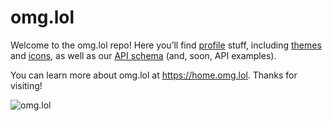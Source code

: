 # omg.lol

Welcome to the omg.lol repo! Here you’ll find [profile](https://github.com/neatnik/omg.lol/tree/main/profiles) stuff, including [themes](https://github.com/neatnik/omg.lol/tree/main/profiles/themes) and [icons](https://github.com/neatnik/omg.lol/tree/main/profiles/icons), as well as our [API schema](https://github.com/neatnik/omg.lol/tree/main/api) (and, soon, API examples).

You can learn more about omg.lol at https://home.omg.lol. Thanks for visiting!

![omg.lol](https://static.omg.lol/img/social_card_2022-06-23.png)
